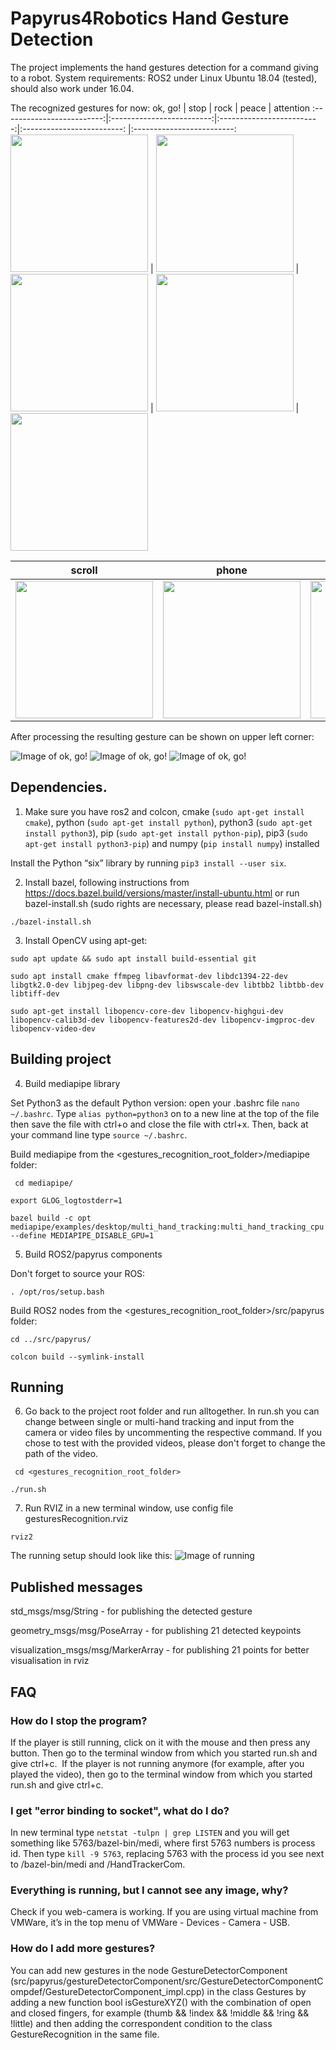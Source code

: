 # Papyrus4Robotics Hand Gesture Detection 

The project implements the hand gestures detection for a command giving to a robot.
System requirements: ROS2 under Linux Ubuntu 18.04 (tested), should also work under 16.04.

The recognized gestures for now:
ok, go!             |  stop | rock | peace |  attention
:-------------------------:|:-------------------------:|:-------------------------:|:-------------------------: |:-------------------------:
<img src="https://github.com/EkaterinaKapanzha/images/blob/master/images/qokgo.png" height="220"> | <img src="https://github.com/EkaterinaKapanzha/images/blob/master/images/qstop2.png" height="220">  |  <img src="https://github.com/EkaterinaKapanzha/images/blob/master/images/qrock.png" height="220"> | <img src="https://github.com/EkaterinaKapanzha/images/blob/master/images/qpeace.png" height="220"> | <img src="https://github.com/EkaterinaKapanzha/images/blob/master/images/qattention.png" height="220">

scroll           |  phone | left | right
:-------------------------:|:-------------------------:|:-------------------------:|:-------------------------:
<img src="https://github.com/EkaterinaKapanzha/images/blob/master/images/qscroll.png" width="220"> | <img src="https://github.com/EkaterinaKapanzha/images/blob/master/images/qphone.png" width="220">  |  <img src="https://github.com/EkaterinaKapanzha/images/blob/master/images/qleft.png" width="220"> | <img src="https://github.com/EkaterinaKapanzha/images/blob/master/images/qright.png" width="220">

After processing the resulting gesture can be shown on upper left corner:

![Image of ok, go!](https://github.com/EkaterinaKapanzha/images/blob/master/images/okgo.PNG)
![Image of ok, go!](https://github.com/EkaterinaKapanzha/images/blob/master/images/phone.PNG)
![Image of ok, go!](https://github.com/EkaterinaKapanzha/images/blob/master/images/peace.PNG)

## Dependencies.

1. Make sure you have ros2 and colcon, cmake (``sudo apt-get install cmake``), python (``sudo apt-get install python``), python3 (``sudo apt-get install python3``), pip (``sudo apt-get install python-pip``), pip3 (``sudo apt-get install python3-pip``)  and numpy (``pip install numpy``) installed

Install the Python “six” library by running ``pip3 install --user six``. 

2. Install bazel, following instructions from https://docs.bazel.build/versions/master/install-ubuntu.html or run bazel-install.sh (sudo rights are necessary, please read bazel-install.sh)

``./bazel-install.sh ``

3. Install OpenCV using apt-get:

``sudo apt update && sudo apt install build-essential git ``

``sudo apt install cmake ffmpeg libavformat-dev libdc1394-22-dev libgtk2.0-dev libjpeg-dev libpng-dev libswscale-dev libtbb2 libtbb-dev libtiff-dev``

``sudo apt-get install libopencv-core-dev libopencv-highgui-dev libopencv-calib3d-dev libopencv-features2d-dev libopencv-imgproc-dev libopencv-video-dev ``

## Building project

4. Build mediapipe library

Set Python3 as the default Python version: open your .bashrc file ``nano ~/.bashrc``. Type ``alias python=python3`` on to a new line at the top of the file then save the file with ctrl+o and close the file with ctrl+x. Then, back at your command line type ``source ~/.bashrc``.

Build mediapipe from the <gestures_recognition_root_folder>/mediapipe folder:

`` cd mediapipe/``

``export GLOG_logtostderr=1``

``bazel build -c opt mediapipe/examples/desktop/multi_hand_tracking:multi_hand_tracking_cpu --define MEDIAPIPE_DISABLE_GPU=1``

5. Build ROS2/papyrus components

Don't forget to source your ROS:

``. /opt/ros/setup.bash``

Build ROS2 nodes from the <gestures_recognition_root_folder>/src/papyrus folder:

``cd ../src/papyrus/``

``colcon build --symlink-install``

## Running

6. Go back to the project root folder and run alltogether. In run.sh you can change between single or multi-hand tracking and input from the camera or video files by uncommenting the respective command. If you chose to test with the provided videos, please don't forget to change the path of the video. 

`` cd <gestures_recognition_root_folder>``

``./run.sh ``

7. Run RVIZ in a new terminal window, use config file gesturesRecognition.rviz

``rviz2``

The running setup should look like this:
![Image of running](https://github.com/EkaterinaKapanzha/images/blob/master/images/scenario1.png)

## Published messages

std_msgs/msg/String - for publishing the detected gesture

geometry_msgs/msg/PoseArray - for publishing 21 detected keypoints

visualization_msgs/msg/MarkerArray - for publishing 21 points for better visualisation in rviz

## FAQ
### How do I stop the program?
If the player is still running, click on it with the mouse and then press any button. Then go to the terminal window from which you started run.sh and give ctrl+c.  If the player is not running anymore (for example, after you played the video), then go to the terminal window from which you started run.sh and give ctrl+c.  

### I get "error binding to socket", what do I do?
In new terminal type ``netstat -tulpn | grep LISTEN`` and you will get something like 5763/bazel-bin/medi, where first 5763 numbers is process id. Then type ``kill -9 5763``, replacing 5763 with the process id you see next to /bazel-bin/medi and /HandTrackerCom. 

### Everything is running, but I cannot see any image, why?
Check if you web-camera is working. If you are using virtual machine from VMWare, it’s in the top menu of VMWare - Devices - Camera - USB.

### How do I add more gestures?
You can add new gestures in the node GestureDetectorComponent (src/papyrus/gestureDetectorComponent/src/GestureDetectorComponentCompdef/GestureDetectorComponent_impl.cpp) in the class Gestures by adding a new function bool isGestureXYZ() with the combination of open and closed fingers, for example (thumb && !index && !middle && !ring && !little) and then adding the correspondent condition to the class GestureRecognition in the same file.
